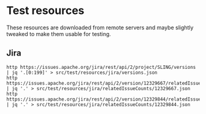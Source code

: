 # Test resources

These resources are downloaded from remote servers and maybe slightly tweaked to make them usable for testing.

## Jira

```
http https://issues.apache.org/jira/rest/api/2/project/SLING/versions | jq '.[0:199]' > src/test/resources/jira/versions.json
http https://issues.apache.org/jira/rest/api/2/version/12329667/relatedIssueCounts | jq '.' > src/test/resources/jira/relatedIssueCounts/12329667.json
http https://issues.apache.org/jira/rest/api/2/version/12329844/relatedIssueCounts | jq '.' > src/test/resources/jira/relatedIssueCounts/12329844.json
```